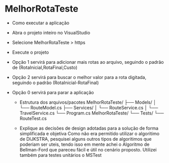 # MelhorRotaTeste
  * Como executar a aplicação
- Abra o projeto inteiro no VisualStudio
- Selecione MelhorRotaTeste > https 
- Execute o projeto
- Opção 1 servirá para adicionar mais rotas ao arquivo, seguindo o padrão de (RotaInicial,RotaFinal,Custo)
- Opção 2 servirá para buscar o melhor valor para a rota digitada, seguindo o padrão (RotaInicial-RotaFinal)
- Opção 0 servirá para parar a aplicação

  * Estrutura dos arquivos/pacotes
   MelhorRotaTeste/
   ├── Models/
   │   └── RouteModel.cs
   ├── Services/
   │   └── RouteService.cs
   │   └── TravelService.cs
   └── Program.cs
   MelhorRotaTeste/
   └── Tests/
       └── RouteTest.cs

  * Explique as decisões de design adotadas para a solução de forma simplificada e objetiva
  Como não era permitido utilizar o algoritimo de DIJKSTRA, pesquisei alguns outros tipos de algoritimos que poderiam ser uteis, tendo isso em mente achei o Algoritmo de Bellman-Ford que pareceu fácil e útil no cenário proposto.
  Utilizei também para testes unitários o MSTest
